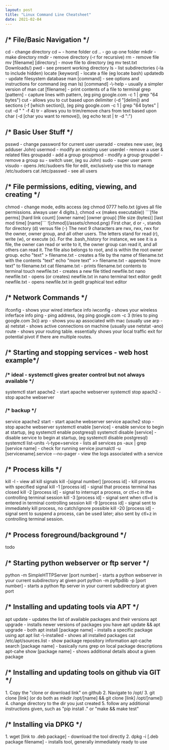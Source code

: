 ```yaml
---
layout: post
title: "Linux Command Line Cheatsheet"
date: 2021-02-04
---
```


<h2>/* File/Basic Navigation */</h2>  
cd - change directory  
cd ~ - home folder  
cd .. - go up one folder  
mkdir - make directory  
rmdir - remove directory (-r for recursive)  
rm - remove file  
mv [filename] [directory] - move file to directory (eg mv test.txt Downloads/)  
pwd - see present working directory  
ls - list subdirectories (-la to include hidden)  
locate [keyword] - locate a file (eg locate bash)  
updatedb - update filesystem database  
man [command] - see options and instructions for command (eg man ls)  
[command] -\-help - usually a simpler version of man  
cat [filename] - print contents of a file to terminal  
grep [pattern] - capture lines with pattern, (eg ping google.com -c 1 | grep "64 bytes")  
cut - allows you to cut based upon delimiter (-d "[delim]) and sections (-f [which section]), (eg ping google.com -c 1 | grep "64 bytes" | cut -d " " -f 4)  
tr - allows you to trim/remove chars from text based upon char (-d [char you want to remove]), (eg echo te:st | tr -d ":")  


<h2>/* Basic User Stuff */</h2>  
psswd - change password for current user  
useradd - creates new user, (eg adduser John)  
usermod - modify an existing user  
userdel - remove a user & related files  
groupadd - add a group  
groupmod - modify a group  
groupdel - remove a group  
su - switch user, (eg su John)  
sudo - super user perm  
visudo - opens /etc/sudoers file for edit, exclusively use this to manage /etc/sudoers  
cat /etc/passwd - see all users  


<h2>/* File permissions, editing, viewing, and creating */</h2>  
chmod - change mode, edits access (eg chmod 0777 hello.txt (gives all file permissions. always user 4 digits.), chmod +x (makes executable))  
```[file perms] [hard link count] [owner name] [owner group] [file size (bytes)] [last mod time] [name]```  
![chmod](/assets/chmod.png)  
First char, d or -, stands for directory (d) versus file (-) The next 9 characters are rwx, rwx, rwx for the owner, owner group, and all other users. The letters stand for read (r), write (w), or execute (x). For the .bash_history for instance, we see it is a file, the owner can read or write to it, the owner group can read it, and all others can read it. The file also belongs to root, and is within the root owner group.  
echo "text" > filename.txt - creates a file by the name of filename.txt with the contents "text"  
echo "more text" >> filename.txt - appends "more text" to filename.txt  
cat filename.txt - prints filename.txt contents to terminal  
touch newfile.txt - creates a new file titled newfile.txt  
nano newfile.txt - opens (or creates) newfile.txt in nano terminal text editor  
gedit newfile.txt  - opens newfile.txt in gedit graphical text editor  


<h2>/* Network Commands */</h2>  
ifconfig - shows your wired interface info  
iwconfig - shows your wireless inferface info  
ping - ping address, (eg ping google.com -c 3 (tries to ping google.com 3x))  
arp - shows you ap associated with mac (usually use arp -a)  
netstat - shows active connections on machine (usually use netstat -ano)  
route - shows your routing table. essentially shows your local traffic exit for potential pivot if there are multiple routes.  


<h2>/* Starting and stopping services - web host example*/</h2>  
<h3>/* ideal - systemctl gives greater control but not always available */</h3>  
systemctl start apache2 - start apache webserver  
systemctl stop apach2 - stop apache webserver  
<h3>/* backup */</h3>  
service apache2 start - start apache webserver  
service apache2 stop - stop apache webserver  
systemctl enable [service] - enable service to begin at startup, (eg systemctl enable postgresql)  
systemctl disable [service] - disable service to begin at startup, (eg systemctl disable postgresql)  
systemctl list-units -\-type=service - lists all services  
ps -aux | grep [service name] - check for running service  
journalctl -u [servicename].service --no-pager - view the logs associated with a service  


<h2>/* Process kills */</h2>  
kill -l - view all kill signals  
kill -[signal number] [process id] - kill process with specified signal  
kill -1 [process id] - signal that process terminal has closed  
kill -2 [process id] - signal to interrupt a process, or ctl+c in the controlling terminal session  
kill -3 [process id] - signal sent when ctl+d is entered in terminal controlling session  
kill -9 [process id] - signal sent to immediately kill process, no catch/ignore possible  
kill -20 [process id] - signal sent to suspend a process, can be used later; also sent by ctl+z in controlling terminal session.  


<h2>/* Process foreground/background */</h2>  
todo  


<h2>/* Starting python webserver or ftp server */</h2>  
python -m SimpleHTTPServer [port number] - starts a python webserver in your current subdirectory at given port  
python -m pyftpdlib -p [port number] - starts a python ftp server in your current subdirectory at given port  


<h2>/* Installing and updating tools via APT */</h2>  
apt update - updates the list of available packages and their versions  
apt upgrade - installs newer versions of packages you have  
apt update && apt upgrade - both  
apt install [package name] - installs a specific package using apt  
apt list -\-installed - shows all installed packages  
cat /etc/apt/sources.list -  show package repository information  
apt-cache search [package name] - basically runs grep on local package descriptions  
apt-cahe show [package name] - shows additional details about a given package  


<h2>/* Installing and updating tools on github via GIT */</h2>  
1. Copy the "clone or download link" on github  
2. Navigate to /opt/  
3. git clone [link] (or do both as mkdir /opt/[name] && git clone [link] /opt/[name])  
4. change directory to the dir you just created  
5. follow any additional instructions given, such as "pip install ." or "make && make test"  


<h2>/* Installing via DPKG */</h2>  
1. wget [link to .deb package] - download the tool directly  
2. dpkg -i [.deb package filename] -  installs tool, generally immediately ready to use  
